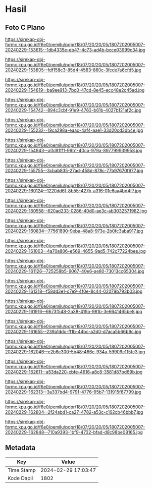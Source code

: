 # Hasil

## Foto C Plano

https://sirekap-obj-formc.kpu.go.id/f6e0/pemilu/pdpr/18/07/20/20/05/1807202005007-20240229-153615--1db4335e-eb47-4c73-ad4b-bcce03999c34.jpg

https://sirekap-obj-formc.kpu.go.id/f6e0/pemilu/pdpr/18/07/20/20/05/1807202005007-20240229-153805--fdf158c3-85d4-4583-860c-3fcde7a6cfd5.jpg

https://sirekap-obj-formc.kpu.go.id/f6e0/pemilu/pdpr/18/07/20/20/05/1807202005007-20240229-154619--ba9ee913-7bc0-47cd-8e45-ecc48e2c45ad.jpg

https://sirekap-obj-formc.kpu.go.id/f6e0/pemilu/pdpr/18/07/20/20/05/1807202005007-20240229-154742--894c3cbf-91e9-4763-b61b-4027b121af2c.jpg

https://sirekap-obj-formc.kpu.go.id/f6e0/pemilu/pdpr/18/07/20/20/05/1807202005007-20240229-155232--19ca298a-eaac-4af4-aae1-33d20cd3db4e.jpg

https://sirekap-obj-formc.kpu.go.id/f6e0/pemilu/pdpr/18/07/20/20/05/1807202005007-20240229-154943--a0d81ff1-96b1-40ca-979a-897799939958.jpg

https://sirekap-obj-formc.kpu.go.id/f6e0/pemilu/pdpr/18/07/20/20/05/1807202005007-20240229-155755--3cbab835-27ad-458d-878c-77b97670f977.jpg

https://sirekap-obj-formc.kpu.go.id/f6e0/pemilu/pdpr/18/07/20/20/05/1807202005007-20240229-160124--1220dd6f-8b55-427b-a316-01e6aa4bd4f7.jpg

https://sirekap-obj-formc.kpu.go.id/f6e0/pemilu/pdpr/18/07/20/20/05/1807202005007-20240229-160558--620ad233-0286-40d0-ae3c-ab3032571982.jpg

https://sirekap-obj-formc.kpu.go.id/f6e0/pemilu/pdpr/18/07/20/20/05/1807202005007-20240229-160834--77561890-9eba-48a8-973e-2b0fc3aba917.jpg

https://sirekap-obj-formc.kpu.go.id/f6e0/pemilu/pdpr/18/07/20/20/05/1807202005007-20240229-161003--4a70a806-e569-4655-9ad5-742c77224bee.jpg

https://sirekap-obj-formc.kpu.go.id/f6e0/pemilu/pdpr/18/07/20/20/05/1807202005007-20240229-161126--725258b5-6067-40e6-ae80-73013cc65304.jpg

https://sirekap-obj-formc.kpu.go.id/f6e0/pemilu/pdpr/18/07/20/20/05/1807202005007-20240229-161318--f58dd3e1-c7e9-4f0e-8c44-02079b793b03.jpg

https://sirekap-obj-formc.kpu.go.id/f6e0/pemilu/pdpr/18/07/20/20/05/1807202005007-20240229-161916--6673f548-2a38-419a-981b-3e6641465be8.jpg

https://sirekap-obj-formc.kpu.go.id/f6e0/pemilu/pdpr/18/07/20/20/05/1807202005007-20240229-161655--239a1ddc-ff1b-44bc-a2d0-d7aca5b66b9c.jpg

https://sirekap-obj-formc.kpu.go.id/f6e0/pemilu/pdpr/18/07/20/20/05/1807202005007-20240229-162046--e2b6c300-5b48-466e-934a-59909c115fc3.jpg

https://sirekap-obj-formc.kpu.go.id/f6e0/pemilu/pdpr/18/07/20/20/05/1807202005007-20240229-162611--a53da220-cbfe-4616-a8c8-3581d87bd69b.jpg

https://sirekap-obj-formc.kpu.go.id/f6e0/pemilu/pdpr/18/07/20/20/05/1807202005007-20240229-162313--3a337bd4-9791-4776-95b7-131915f87799.jpg

https://sirekap-obj-formc.kpu.go.id/f6e0/pemilu/pdpr/18/07/20/20/05/1807202005007-20240229-162804--2f24abd1-ca27-4782-a53c-c162cb46bbb7.jpg

https://sirekap-obj-formc.kpu.go.id/f6e0/pemilu/pdpr/18/07/20/20/05/1807202005007-20240229-162848--710a9393-1bf9-4732-bfad-d8c98be08165.jpg


## Metadata

| Key        | Value               |
| ---------- | ------------------- |
| Time Stamp | 2024-02-29 17:03:47 |
| Kode Dapil | 1802                |



